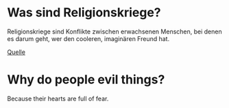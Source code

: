 # Was sind Religionskriege?

Religionskriege sind Konflikte zwischen erwachsenen Menschen, bei denen es darum geht, wer den cooleren, imaginären Freund hat.

[Quelle](http://www.witze-blogger.de/witze9637/kirchen-witze/was-sind-religionskriege)

# Why do people evil things?

Because their hearts are full of fear.
